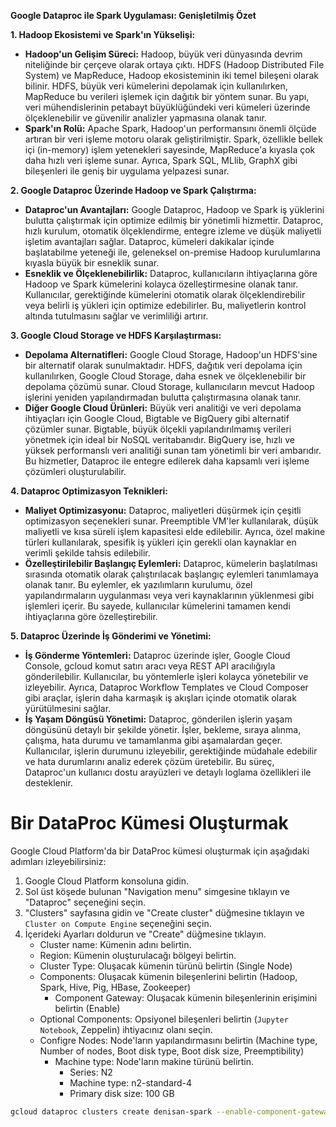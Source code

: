 **Google Dataproc ile Spark Uygulaması: Genişletilmiş Özet**

**1. Hadoop Ekosistemi ve Spark'ın Yükselişi:**
   - **Hadoop'un Gelişim Süreci:** Hadoop, büyük veri dünyasında devrim niteliğinde bir çerçeve olarak ortaya çıktı. HDFS (Hadoop Distributed File System) ve MapReduce, Hadoop ekosisteminin iki temel bileşeni olarak bilinir. HDFS, büyük veri kümelerini depolamak için kullanılırken, MapReduce bu verileri işlemek için dağıtık bir yöntem sunar. Bu yapı, veri mühendislerinin petabayt büyüklüğündeki veri kümeleri üzerinde ölçeklenebilir ve güvenilir analizler yapmasına olanak tanır.
   - **Spark'ın Rolü:** Apache Spark, Hadoop'un performansını önemli ölçüde artıran bir veri işleme motoru olarak geliştirilmiştir. Spark, özellikle bellek içi (in-memory) işlem yetenekleri sayesinde, MapReduce'a kıyasla çok daha hızlı veri işleme sunar. Ayrıca, Spark SQL, MLlib, GraphX gibi bileşenleri ile geniş bir uygulama yelpazesi sunar.

**2. Google Dataproc Üzerinde Hadoop ve Spark Çalıştırma:**
   - **Dataproc'un Avantajları:** Google Dataproc, Hadoop ve Spark iş yüklerini bulutta çalıştırmak için optimize edilmiş bir yönetimli hizmettir. Dataproc, hızlı kurulum, otomatik ölçeklendirme, entegre izleme ve düşük maliyetli işletim avantajları sağlar. Dataproc, kümeleri dakikalar içinde başlatabilme yeteneği ile, geleneksel on-premise Hadoop kurulumlarına kıyasla büyük bir esneklik sunar.
   - **Esneklik ve Ölçeklenebilirlik:** Dataproc, kullanıcıların ihtiyaçlarına göre Hadoop ve Spark kümelerini kolayca özelleştirmesine olanak tanır. Kullanıcılar, gerektiğinde kümelerini otomatik olarak ölçeklendirebilir veya belirli iş yükleri için optimize edebilirler. Bu, maliyetlerin kontrol altında tutulmasını sağlar ve verimliliği artırır.

**3. Google Cloud Storage ve HDFS Karşılaştırması:**
   - **Depolama Alternatifleri:** Google Cloud Storage, Hadoop'un HDFS'sine bir alternatif olarak sunulmaktadır. HDFS, dağıtık veri depolama için kullanılırken, Google Cloud Storage, daha esnek ve ölçeklenebilir bir depolama çözümü sunar. Cloud Storage, kullanıcıların mevcut Hadoop işlerini yeniden yapılandırmadan bulutta çalıştırmasına olanak tanır.
   - **Diğer Google Cloud Ürünleri:** Büyük veri analitiği ve veri depolama ihtiyaçları için Google Cloud, Bigtable ve BigQuery gibi alternatif çözümler sunar. Bigtable, büyük ölçekli yapılandırılmamış verileri yönetmek için ideal bir NoSQL veritabanıdır. BigQuery ise, hızlı ve yüksek performanslı veri analitiği sunan tam yönetimli bir veri ambarıdır. Bu hizmetler, Dataproc ile entegre edilerek daha kapsamlı veri işleme çözümleri oluşturulabilir.

**4. Dataproc Optimizasyon Teknikleri:**
   - **Maliyet Optimizasyonu:** Dataproc, maliyetleri düşürmek için çeşitli optimizasyon seçenekleri sunar. Preemptible VM'ler kullanılarak, düşük maliyetli ve kısa süreli işlem kapasitesi elde edilebilir. Ayrıca, özel makine türleri kullanılarak, spesifik iş yükleri için gerekli olan kaynaklar en verimli şekilde tahsis edilebilir.
   - **Özelleştirilebilir Başlangıç Eylemleri:** Dataproc, kümelerin başlatılması sırasında otomatik olarak çalıştırılacak başlangıç eylemleri tanımlamaya olanak tanır. Bu eylemler, ek yazılımların kurulumu, özel yapılandırmaların uygulanması veya veri kaynaklarının yüklenmesi gibi işlemleri içerir. Bu sayede, kullanıcılar kümelerini tamamen kendi ihtiyaçlarına göre özelleştirebilir.

**5. Dataproc Üzerinde İş Gönderimi ve Yönetimi:**
   - **İş Gönderme Yöntemleri:** Dataproc üzerinde işler, Google Cloud Console, gcloud komut satırı aracı veya REST API aracılığıyla gönderilebilir. Kullanıcılar, bu yöntemlerle işleri kolayca yönetebilir ve izleyebilir. Ayrıca, Dataproc Workflow Templates ve Cloud Composer gibi araçlar, işlerin daha karmaşık iş akışları içinde otomatik olarak yürütülmesini sağlar.
   - **İş Yaşam Döngüsü Yönetimi:** Dataproc, gönderilen işlerin yaşam döngüsünü detaylı bir şekilde yönetir. İşler, bekleme, sıraya alınma, çalışma, hata durumu ve tamamlanma gibi aşamalardan geçer. Kullanıcılar, işlerin durumunu izleyebilir, gerektiğinde müdahale edebilir ve hata durumlarını analiz ederek çözüm üretebilir. Bu süreç, Dataproc'un kullanıcı dostu arayüzleri ve detaylı loglama özellikleri ile desteklenir.


# Bir DataProc Kümesi Oluşturmak

Google Cloud Platform'da bir DataProc kümesi oluşturmak için aşağıdaki adımları izleyebilirsiniz:

1. Google Cloud Platform konsoluna gidin.
2. Sol üst köşede bulunan "Navigation menu" simgesine tıklayın ve "Dataproc" seçeneğini seçin.
3. "Clusters" sayfasına gidin ve "Create cluster" düğmesine tıklayın ve `Cluster on Compute Engine` seçeneğini seçin.
4. İçerideki Ayarları doldurun ve "Create" düğmesine tıklayın.
    - Cluster name: Kümenin adını belirtin.
    - Region: Kümenin oluşturulacağı bölgeyi belirtin.
    - Cluster Type: Oluşacak kümenin türünü belirtin (Single Node)
    - Components: Oluşacak kümenin bileşenlerini belirtin (Hadoop, Spark, Hive, Pig, HBase, Zookeeper)
        - Component Gateway: Oluşacak kümenin bileşenlerinin erişimini belirtin (Enable)
    - Optional Components: Opsiyonel bileşenleri belirtin (`Jupyter Notebook`, Zeppelin) ihtiyacınız olanı seçin.
    - Configre Nodes: Node'ların yapılandırmasını belirtin (Machine type, Number of nodes, Boot disk type, Boot disk size, Preemptibility)
        - Machine type: Node'ların makine türünü belirtin.
            - Series: N2
            - Machine type: n2-standard-4
            - Primary disk size: 100 GB


```bash
gcloud dataproc clusters create denisan-spark --enable-component-gateway --region us-west1 --single-node --master-machine-type n2-standard-4 --master-boot-disk-type pd-balanced --master-boot-disk-size 100 --image-version 2.1-debian11 --optional-components JUPYTER --project scenic-parity-429506-b8
```
